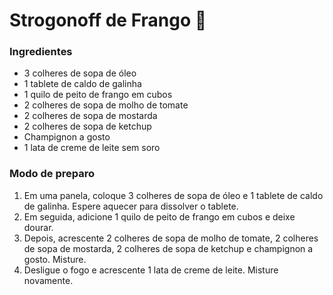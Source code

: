 # Strogonoff de Frango :chicken:



### Ingredientes

- 3 colheres de sopa de óleo
- 1 tablete de caldo de galinha
- 1 quilo de peito de frango em cubos
- 2 colheres de sopa de molho de tomate
- 2 colheres de sopa de mostarda
- 2 colheres de sopa de ketchup
- Champignon a gosto
- 1 lata de creme de leite sem soro

### Modo de preparo

1. Em uma panela, coloque 3 colheres de sopa de óleo e 1 tablete de caldo de galinha. Espere aquecer para dissolver o tablete.
2. Em seguida, adicione 1 quilo de peito de frango em cubos e deixe dourar.
3. Depois, acrescente 2 colheres de sopa de molho de tomate, 2 colheres de sopa de mostarda, 2 colheres de sopa de ketchup e champignon a gosto. Misture.
4. Desligue o fogo e acrescente 1 lata de creme de leite. Misture novamente.